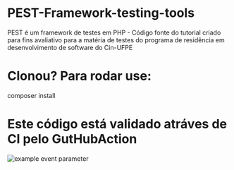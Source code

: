 # PEST-Framework-testing-tools
 PEST é um framework de testes em PHP - Código fonte do tutorial criado para fins avaliativo para a matéria de testes do programa de residência em desenvolvimento de software do Cin-UFPE


# Clonou? Para rodar use:
composer install

# Este código está validado atráves de CI pelo GutHubAction
![example event parameter](https://github.com/github/docs/actions/workflows/main.yml/badge.svg?event=push)
